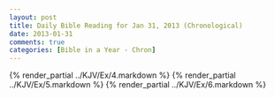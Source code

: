 ```yaml
---
layout: post
title: Daily Bible Reading for Jan 31, 2013 (Chronological)
date: 2013-01-31
comments: true
categories: [Bible in a Year - Chron]
---
```

{% render_partial ../KJV/Ex/4.markdown %}
{% render_partial ../KJV/Ex/5.markdown %}
{% render_partial ../KJV/Ex/6.markdown %}
